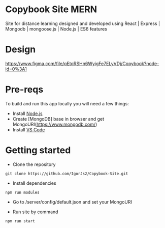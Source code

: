 # Copybook Site MERN
Site for distance learning designed and developed using React | Express | Mongodb | mongoose.js | Node.js | ES6 features

# Design
https://www.figma.com/file/qEtqRSHn6WyigFe7ELyVDj/Copybook?node-id=0%3A1

# Pre-reqs
To build and run this app locally you will need a few things:
- Install [Node.js](https://nodejs.org/en/)
- Create [MongoDB] base in browser and get MongoURI(https://www.mongodb.com/)
- Install [VS Code](https://code.visualstudio.com/)

# Getting started
- Clone the repository
 
```
git clone https://github.com/IgorJs2/Copybook-Site.git
```
- Install dependencies

```
npm run modules
```

- Go to /server/config/default.json and set your MongoURI

- Run site by command

```
npm run start
```

